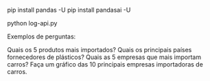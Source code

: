 pip install pandas -U
pip install pandasai -U

python log-api.py

Exemplos de perguntas:

Quais os 5 produtos mais importados?
Quais os principais países fornecedores de plásticos?
Quais as 5 empresas que mais importam carros?
Faça um gráfico das 10 principais empresas importadoras de carros.

